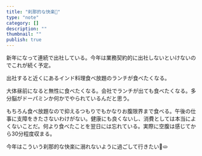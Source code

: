 ```yaml
---
title: "刹那的な快楽🍛"
type: "note"
category: []
description: ""
thumbnail: ""
publish: true
---
```


新年になって連続で出社している。今年は業務契約的に出社しないといけないのでこれが続く予定。

出社すると近くにあるインド料理食べ放題のランチが食べたくなる。

大体昼前になると無性に食べたくなる。会社でランチが出ても食べたくなる。多分脳がドーパミンか何かでやられているんだと思う。

もちろん食べ放題なので抑えるつもりでもかなりお腹限界まで食べる。午後の仕事に支障をきたさないわけがない。健康にも良くないし、消費としては本当によくないことだ。何より食べたことを翌日には忘れている。実際に空腹は感じてから30分程度収まる。

今年はこういう刹那的な快楽に溺れないように過ごして行きたい🍛🫓
